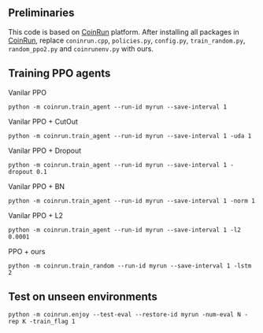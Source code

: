 ## Preliminaries
This code is based on [CoinRun](https://github.com/openai/coinrun) platform. 
After installing all packages in [CoinRun](https://github.com/openai/coinrun), 
replace `coninrun.cpp`, `policies.py`, `config.py`, `train_random.py`, `random_ppo2.py` and `coinrunenv.py` with ours.

## Training PPO agents

Vanilar PPO 
```
python -m coinrun.train_agent --run-id myrun --save-interval 1
```

Vanilar PPO + CutOut
```
python -m coinrun.train_agent --run-id myrun --save-interval 1 -uda 1
```

Vanilar PPO + Dropout
```
python -m coinrun.train_agent --run-id myrun --save-interval 1 -dropout 0.1
```

Vanilar PPO + BN
```
python -m coinrun.train_agent --run-id myrun --save-interval 1 -norm 1
```

Vanilar PPO + L2
```
python -m coinrun.train_agent --run-id myrun --save-interval 1 -l2 0.0001
```

PPO + ours
```
python -m coinrun.train_random --run-id myrun --save-interval 1 -lstm 2
```

## Test on unseen environments

```
python -m coinrun.enjoy --test-eval --restore-id myrun -num-eval N -rep K -train_flag 1
```

